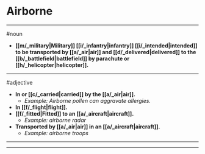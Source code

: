 # Airborne
---
#noun
- **[[m/_military|Military]] [[i/_infantry|infantry]] [[i/_intended|intended]] to be transported by [[a/_air|air]] and [[d/_delivered|delivered]] to the [[b/_battlefield|battlefield]] by parachute or [[h/_helicopter|helicopter]].**
---
#adjective
- **In or [[c/_carried|carried]] by the [[a/_air|air]].**
	- _Example: Airborne pollen can aggravate allergies._
- **In [[f/_flight|flight]].**
- **[[f/_fitted|Fitted]] to an [[a/_aircraft|aircraft]].**
	- _Example: airborne radar_
- **Transported by [[a/_air|air]] in an [[a/_aircraft|aircraft]].**
	- _Example: airborne troops_
---
---
